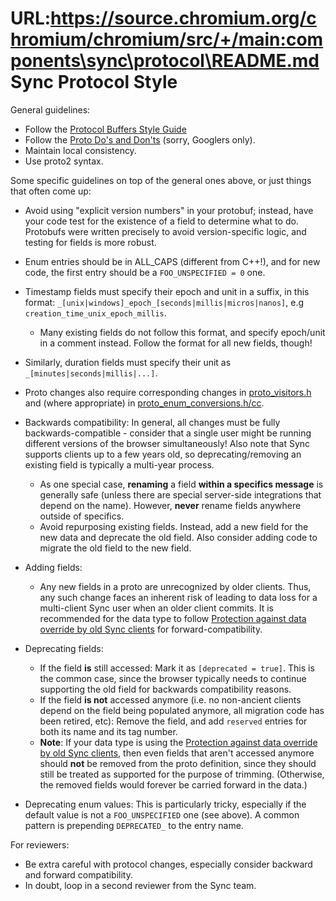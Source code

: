 URL:https://source.chromium.org/chromium/chromium/src/+/main:components\sync\protocol\README.md
Sync Protocol Style
===================

General guidelines:
* Follow the [Protocol Buffers Style Guide](https://developers.google.com/protocol-buffers/docs/style)
* Follow the [Proto Do's and Don'ts](http://go/protodosdonts) (sorry, Googlers only).
* Maintain local consistency.
* Use proto2 syntax.

Some specific guidelines on top of the general ones above, or just things that often come up:
* Avoid using "explicit version numbers" in your protobuf; instead, have your code test for the existence of a field to determine what to do. Protobufs were written precisely to avoid version-specific logic, and testing for fields is more robust.
* Enum entries should be in ALL_CAPS (different from C++!), and for new code, the first entry should be a `FOO_UNSPECIFIED = 0` one.
* Timestamp fields must specify their epoch and unit in a suffix, in this format: `_[unix|windows]_epoch_[seconds|millis|micros|nanos]`, e.g `creation_time_unix_epoch_millis`.
  * Many existing fields do not follow this format, and specify epoch/unit in a comment instead. Follow the format for all new fields, though!
* Similarly, duration fields must specify their unit as `_[minutes|seconds|millis|...]`.
* Proto changes also require corresponding changes in [proto_visitors.h](https://source.chromium.org/chromium/chromium/src/+/main:components/sync/protocol/proto_visitors.h) and (where appropriate) in [proto_enum_conversions.h/cc](https://source.chromium.org/chromium/chromium/src/+/main:components/sync/protocol/proto_enum_conversions.cc).
* Backwards compatibility: In general, all changes must be fully backwards-compatible - consider that a single user might be running different versions of the browser simultaneously! Also note that Sync supports clients up to a few years old, so deprecating/removing an existing field is typically a multi-year process.
  * As one special case, **renaming** a field **within a specifics message** is generally safe (unless there are special server-side integrations that depend on the name). However, **never** rename fields anywhere outside of specifics.
  * Avoid repurposing existing fields. Instead, add a new field for the new data and deprecate the old field. Also consider adding code to migrate the old field to the new field.
* Adding fields:
  * Any new fields in a proto are unrecognized by older clients. Thus, any such change faces an inherent risk of leading to data loss for a multi-client Sync user when an older client commits. It is recommended for the data type to follow [Protection against data override by old Sync clients][forward-compatibility] for forward-compatibility.
* Deprecating fields:
  * If the field **is** still accessed: Mark it as `[deprecated = true]`. This is the common case, since the browser typically needs to continue supporting the old field for backwards compatibility reasons.
  * If the field **is not** accessed anymore (i.e. no non-ancient clients depend on the field being populated anymore, all migration code has been retired, etc): Remove the field, and add `reserved` entries for both its name and its tag number.
  * **Note**: If your data type is using the [Protection against data override by old Sync clients][forward-compatibility], then even fields that aren't accessed anymore should **not** be removed from the proto definition, since they should still be treated as supported for the purpose of trimming. (Otherwise, the removed fields would forever be carried forward in the data.)

* Deprecating enum values: This is particularly tricky, especially if the default value is not a `FOO_UNSPECIFIED` one (see above). A common pattern is prepending `DEPRECATED_` to the entry name.

For reviewers:
* Be extra careful with protocol changes, especially consider backward and forward compatibility.
* In doubt, loop in a second reviewer from the Sync team.

[forward-compatibility]: https://www.chromium.org/developers/design-documents/sync/old-sync-clients-data-override-protection/
